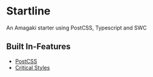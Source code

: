 # Startline

An Amagaki starter using PostCSS, Typescript and SWC

## Built In-Features

- [PostCSS](#postcss)
- [Critical Styles](#critical-styles)
